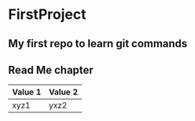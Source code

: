 # FirstProject
My first repo to learn git commands
----

## Read Me chapter

| Value 1 | Value 2 |
| ------- | ------- |
|   xyz1  |   yxz2  | 

